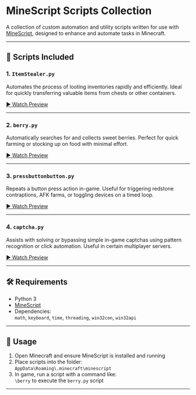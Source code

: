 # MineScript Scripts Collection

A collection of custom automation and utility scripts written for use with [MineScript](https://github.com/maxuser0/minescript), designed to enhance and automate tasks in Minecraft.

---

## 📜 Scripts Included

### 1. `ItemStealer.py`
Automates the process of looting inventories rapidly and efficiently. Ideal for quickly transferring valuable items from chests or other containers.

[▶️ Watch Preview](https://youtu.be/NudaJMVenhM)

---

### 2. `berry.py`
Automatically searches for and collects sweet berries. Perfect for quick farming or stocking up on food with minimal effort.

[▶️ Watch Preview](https://youtu.be/ds1db2LdmYE)

---

### 3. `pressbuttonbutton.py`
Repeats a button press action in-game. Useful for triggering redstone contraptions, AFK farms, or toggling devices on a timed loop.

[▶️ Watch Preview](https://youtu.be/UvsC-NApZoY)

---

### 4. `captcha.py`
Assists with solving or bypassing simple in-game captchas using pattern recognition or click automation. Useful in certain multiplayer servers.

[▶️ Watch Preview](https://youtu.be/Fba5bn26pH8)

---

## 🛠 Requirements
- Python 3
- [MineScript](https://github.com/maxuser0/minescript)
- Dependencies:  
  `math`, `keyboard`, `time`, `threading`, `win32con`, `win32api`

---

## 🧠 Usage
1. Open Minecraft and ensure MineScript is installed and running  
2. Place scripts into the folder:  
   `AppData\Roaming\.minecraft\minescript`
3. In game, run a script with a command like:  
   `\berry` to execute the `berry.py` script

---


